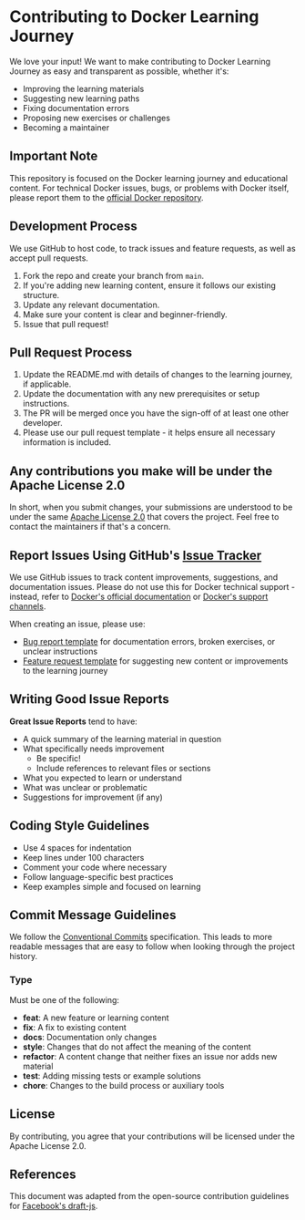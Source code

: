 # Contributing to Docker Learning Journey

We love your input! We want to make contributing to Docker Learning Journey as easy and transparent as possible, whether it's:

- Improving the learning materials
- Suggesting new learning paths
- Fixing documentation errors
- Proposing new exercises or challenges
- Becoming a maintainer

## Important Note

This repository is focused on the Docker learning journey and educational content. For technical Docker issues, bugs, or problems with Docker itself, please report them to the [official Docker repository](https://github.com/docker/docker-ce/issues).

## Development Process

We use GitHub to host code, to track issues and feature requests, as well as accept pull requests.

1. Fork the repo and create your branch from `main`.
2. If you're adding new learning content, ensure it follows our existing structure.
3. Update any relevant documentation.
4. Make sure your content is clear and beginner-friendly.
5. Issue that pull request!

## Pull Request Process

1. Update the README.md with details of changes to the learning journey, if applicable.
2. Update the documentation with any new prerequisites or setup instructions.
3. The PR will be merged once you have the sign-off of at least one other developer.
4. Please use our pull request template - it helps ensure all necessary information is included.

## Any contributions you make will be under the Apache License 2.0

In short, when you submit changes, your submissions are understood to be under the same [Apache License 2.0](http://www.apache.org/licenses/LICENSE-2.0) that covers the project. Feel free to contact the maintainers if that's a concern.

## Report Issues Using GitHub's [Issue Tracker](../../issues)

We use GitHub issues to track content improvements, suggestions, and documentation issues. Please do not use this for Docker technical support - instead, refer to [Docker's official documentation](https://docs.docker.com) or [Docker's support channels](https://docs.docker.com/support/).

When creating an issue, please use:

- [Bug report template](../../issues/new?template=bug_report.md) for documentation errors, broken exercises, or unclear instructions
- [Feature request template](../../issues/new?template=feature_request.md) for suggesting new content or improvements to the learning journey

## Writing Good Issue Reports

**Great Issue Reports** tend to have:

- A quick summary of the learning material in question
- What specifically needs improvement
  - Be specific!
  - Include references to relevant files or sections
- What you expected to learn or understand
- What was unclear or problematic
- Suggestions for improvement (if any)

## Coding Style Guidelines

- Use 4 spaces for indentation
- Keep lines under 100 characters
- Comment your code where necessary
- Follow language-specific best practices
- Keep examples simple and focused on learning

## Commit Message Guidelines

We follow the [Conventional Commits](https://www.conventionalcommits.org/) specification. This leads to more readable messages that are easy to follow when looking through the project history.

### Type

Must be one of the following:

- **feat**: A new feature or learning content
- **fix**: A fix to existing content
- **docs**: Documentation only changes
- **style**: Changes that do not affect the meaning of the content
- **refactor**: A content change that neither fixes an issue nor adds new material
- **test**: Adding missing tests or example solutions
- **chore**: Changes to the build process or auxiliary tools

## License

By contributing, you agree that your contributions will be licensed under the Apache License 2.0.

## References

This document was adapted from the open-source contribution guidelines for [Facebook's draft-js](https://github.com/facebookarchive/draft-js/blob/main/CONTRIBUTING.md).
